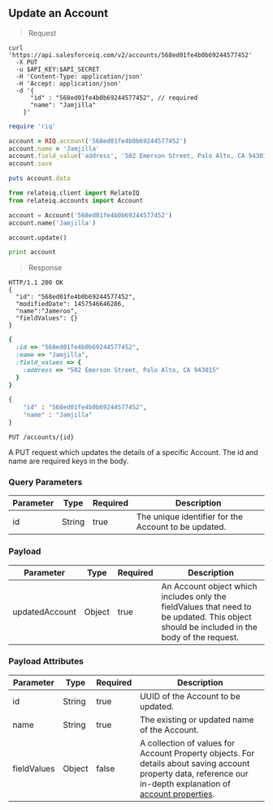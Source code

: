 ## Update an Account

> Request

```shell
curl 'https://api.salesforceiq.com/v2/accounts/568ed01fe4b0b69244577452'
  -X PUT
  -u $API_KEY:$API_SECRET
  -H 'Content-Type: application/json'
  -H 'Accept: application/json'
  -d '{
      "id" : "568ed01fe4b0b69244577452", // required
      "name": "Jamjilla"
    }'
```

```ruby
require 'riq'

account = RIQ.account('568ed01fe4b0b69244577452')
account.name = 'Jamjilla'
account.field_value('address', '502 Emerson Street, Palo Alto, CA 94301')
account.save

puts account.data
```

```python
from relateiq.client import RelateIQ
from relateiq.accounts import Account

account = Account('568ed01fe4b0b69244577452')
account.name('Jamjilla')

account.update()

print account
```

> Response

```shell
HTTP/1.1 200 OK
{ 
  "id": "568ed01fe4b0b69244577452",
  "modifiedDate": 1457546646286,
  "name":"Jameroo",
  "fieldValues": {}
}
```

```ruby
{ 
  :id => "568ed01fe4b0b69244577452", 
  :name => "Jamjilla", 
  :field_values => {
    :address => "502 Emerson Street, Palo Alto, CA 943015"
  }
}
```

```python
{
    "id" : "568ed01fe4b0b69244577452",
    "name" : "Jamjilla"
}
```

`PUT /accounts/{id}`

A PUT request which updates the details of a specific Account. The id and name are required keys in the body.

### Query Parameters
Parameter | Type | Required | Description
--------- | ---- | -------- | -----------
id | String | true | The unique identifier for the Account to be updated.

### Payload
Parameter | Type | Required | Description
--------- | ---- | -------- | -----------
updatedAccount | Object | true | An Account object which includes only the fieldValues that need to be updated. This object should be included in the body of the request.

### Payload Attributes
Parameter | Type | Required | Description
--------- | ---- | -------- | -----------
id | String | true | UUID of the Account to be updated.
name | String | true | The existing or updated name of the Account.
fieldValues | Object | false | A collection of values for Account Property objects. For details about saving account property data, reference our in-depth explanation of [account properties](#account-properties).